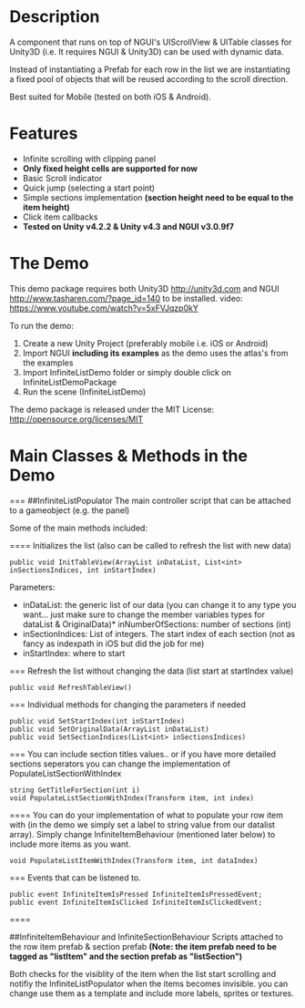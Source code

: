 Description
=================
A component that runs on top of NGUI's UIScrollView & UITable classes for Unity3D (i.e. It requires NGUI &amp; Unity3D) can be used with dynamic data.

Instead of instantiating a Prefab for each row in the list we are instantiating a fixed pool of objects that will be 
reused according to the scroll direction.

Best suited for Mobile (tested on both iOS & Android).

Features
============

* Infinite scrolling with clipping panel
* **Only fixed height cells are supported for now**
* Basic Scroll indicator
* Quick jump (selecting a start point)
* Simple sections implementation **(section height need to be equal to the item height)**
* Click item callbacks
* **Tested on Unity v4.2.2 & Unity v4.3 and NGUI v3.0.9f7**


The Demo
============
This demo package requires both Unity3D <http://unity3d.com> and NGUI <http://www.tasharen.com/?page_id=140> to be installed.
video: <https://www.youtube.com/watch?v=5xFVJqzp0kY>

To run the demo:

1. Create a new Unity Project (preferably mobile i.e. iOS or Android)
2. Import NGUI **including its examples** as the demo uses the atlas's from the examples
3. Import InfiniteListDemo folder or simply double click on InfiniteListDemoPackage
4. Run the scene (InfiniteListDemo)

The demo package is released under the MIT License:
<http://opensource.org/licenses/MIT>

Main Classes & Methods in the Demo
===========
===
##InfiniteListPopulator 
The main controller script that can be attached to a gameobject (e.g. the panel)

Some of the main methods included:

====
Initializes the list (also can be called to refresh the list with new data)

	public void InitTableView(ArrayList inDataList, List<int> inSectionsIndices, int inStartIndex)


Parameters:

* inDataList: the generic list of our data (you can change it to any type you want… just make sure to change the member variables types for dataList & OriginalData)* inNumberOfSections: number of sections (int)
* inSectionIndices: List of integers. The start index of each section (not as fancy as indexpath in iOS but did the job for me)
* inStartIndex: where to start

===
Refresh the list without changing the data (list start at startIndex value)

	public void RefreshTableView()

===
Individual methods for changing the parameters if needed


	public void SetStartIndex(int inStartIndex)
	public void SetOriginalData(ArrayList inDataList)
	public void SetSectionIndices(List<int> inSectionsIndices)


===
You can include section titles values.. or if you have more detailed sections seperators you can change the implementation of PopulateListSectionWithIndex

	string GetTitleForSection(int i)
	void PopulateListSectionWithIndex(Transform item, int index)



====
You can do your implementation of what to populate your row item with (in the demo we simply set a label to string value from our datalist array). Simply change InfiniteItemBehaviour (mentioned later below) to include more items as you want.

	void PopulateListItemWithIndex(Transform item, int dataIndex)

===	
Events that can be listened to.

	public event InfiniteItemIsPressed InfiniteItemIsPressedEvent;
	public event InfiniteItemIsClicked InfiniteItemIsClickedEvent;

====

##InfiniteItemBehaviour and InfiniteSectionBehaviour
Scripts attached to the row item prefab & section prefab **(Note: the item prefab need to be tagged as "listItem" and the section prefab as "listSection")** 

Both checks for the visiblity of the item when the list start scrolling and notifiy the InfiniteListPopulator when the items becomes invisible. you can change use them as a template and include more labels, sprites or textures.
